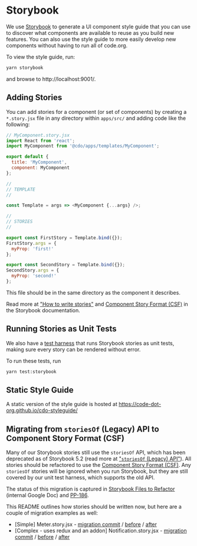# Storybook

We use [Storybook](https://storybook.js.org/) to generate a UI component style guide that you can use to discover what components are available to reuse as you build new features. You can also use the style guide to more easily develop new components without having to run all of code.org.

To view the style guide, run:

```bash
yarn storybook
```

and browse to http://localhost:9001/.

## Adding Stories

You can add stories for a component (or set of components) by creating a `*.story.jsx` file in any directory within `apps/src/` and adding code like the following:

```javascript
// MyComponent.story.jsx
import React from 'react';
import MyComponent from '@cdo/apps/templates/MyComponent';

export default {
  title: 'MyComponent',
  component: MyComponent
};

//
// TEMPLATE
//

const Template = args => <MyComponent {...args} />;

//
// STORIES
//

export const FirstStory = Template.bind({});
FirstStory.args = {
  myProp: 'first!'
};

export const SecondStory = Template.bind({});
SecondStory.args = {
  myProp: 'second!'
};
```

This file should be in the same directory as the component it describes.

Read more at ["How to write stories"](https://storybook.js.org/docs/react/writing-stories/introduction) and [Component Story Format (CSF)](https://storybook.js.org/docs/react/api/csf) in the Storybook documentation.

## Running Stories as Unit Tests

We also have a [test harness](../test/storybook-tests.js) that runs Storybook stories as unit tests, making sure every story can be rendered without error.

To run these tests, run

```bash
yarn test:storybook
```

## Static Style Guide

A static version of the style guide is hosted at https://code-dot-org.github.io/cdo-styleguide/

## Migrating from `storiesOf` (Legacy) API to Component Story Format (CSF)

Many of our Storybook stories still use the `storiesOf` API, which has been deprecated as of Storybook 5.2 (read more at ["`storiesOf` (Legacy) API"](https://github.com/storybookjs/storybook/blob/master/lib/core/docs/storiesOf.md)). All stories should be refactored to use the [Component Story Format (CSF)](https://storybook.js.org/docs/react/api/csf). Any `storiesOf` stories will be ignored when you run Storybook, but they are still covered by our unit test harness, which supports the old API.

The status of this migration is captured in [Storybook Files to Refactor](https://docs.google.com/spreadsheets/d/1z8r10AcR0v3GimV_-28dJ6QaiaQ3CJoo9yXqa7U_bKs) (internal Google Doc) and [PP-186](https://codedotorg.atlassian.net/browse/PP-186).

This README outlines how stories should be written now, but here are a couple of migration examples as well:

- [Simple] Meter.story.jsx - [migration commit](https://github.com/code-dot-org/code-dot-org/commit/1fe4b7e71d172e6cd5ed89b39bdb9574c40f05b5) / [before](https://github.com/code-dot-org/code-dot-org/blob/8fefb23ba21de2e08758e8d28b9325d1afb58ff0/apps/src/templates/Meter.story.jsx) / [after](https://github.com/code-dot-org/code-dot-org/blob/67043bef50ab5c70c1e831d076264a8703ba16c4/apps/src/templates/Meter.story.jsx)
- [Complex - uses redux and an addon] Notification.story.jsx - [migration commit](https://github.com/code-dot-org/code-dot-org/commit/535d0b95be5f5e982b8c826d046d279c2b080f0e) / [before](https://github.com/code-dot-org/code-dot-org/blob/49138f05ca953effb43c2f5578f803ac79add993/apps/src/templates/Notification.story.jsx) / [after](https://github.com/code-dot-org/code-dot-org/blob/67043bef50ab5c70c1e831d076264a8703ba16c4/apps/src/templates/Notification.story.jsx)
